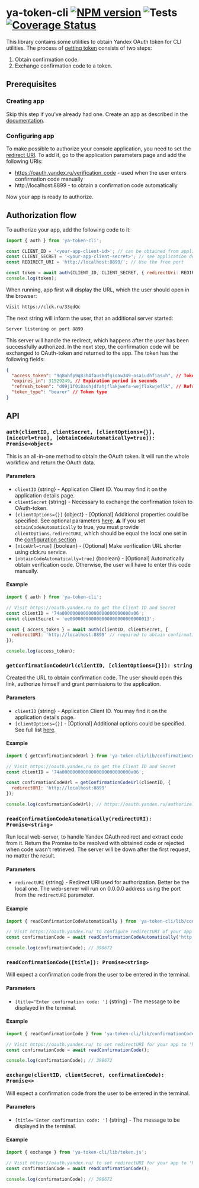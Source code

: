 # ya-token-cli [![NPM version](https://img.shields.io/npm/v/ya-token-cli.svg?style=flat-square)](https://www.npmjs.com/package/ya-token-cli) ![Tests](https://github.com/RomiC/ya-token-cli/workflows/Tests/badge.svg) [![Coverage Status](https://coveralls.io/repos/github/RomiC/ya-token-cli/badge.svg?branch=main)](https://coveralls.io/github/RomiC/ya-token-cli?branch=main)

This library contains some utilities to obtain Yandex OAuth token for CLI utilities. The process of [getting token](https://yandex.ru/dev/id/doc/en/codes/screen-code) consists of two steps:

1. Obtain confirmation code.
2. Exchange confirmation code to a token.

## Prerequisites

### Creating app

Skip this step if you've already had one. Create an app as described in the [documentation](https://yandex.ru/dev/id/doc/en/register-client).

### Configuring app

To make possible to authorize your console application, you need to set the [redirect URI](https://yandex.ru/dev/id/doc/en/register-client#platforms). To add it, go to the application parameters page and add the following URIs:

- https://oauth.yandex.ru/verification_code - used when the user enters confirmation code manually
- http://localhost:8899 - to obtain a confirmation code automatically

Now your app is ready to authorize.

## Authorization flow

To authorize your app, add the following code to it:

```js
import { auth } from 'ya-token-cli';

const CLIENT_ID = '<your-app-client-id>'; // can be obtained from application details page
const CLIENT_SECRET = '<your-app-client-secret>'; // see application details page
const REDIRECT_URI = 'http://localhost:8899/'; // Use the free port

const token = await auth(CLIENT_ID, CLIENT_SECRET, { redirectUri: REDIRECT_URI });
console.log(token);
```

When running, app first will display the URL, which the user should open in the browser:

```sh
Visit https://clck.ru/33qdQc
```

The next string will inform the user, that an additional server started:

```sh
Server listening on port 8899
```

This server will handle the redirect, which happens after the user has been successfully authorized. In the next step, the confirmation code will be exchanged to OAuth-token and returned to the app. The token has the following fields:

```json
{
  "access_token": "9q8uhfp9q83h4faushdfgioaw349-osaiudhfiasuh", // Token itself
  "expires_in": 31529249, // Expiration period in seconds
  "refresh_token": "d09j1f0i8ashjdfahjflakjwefa-wejflakwjeflk", // Refresh token
  "token_type": "bearer" // Token type
}
```

## API

### `auth(clientID, clientSecret, [clientOptions={}], [niceUrl=true], [obtainCodeAutomatically=true]): Promise<object>`

This is an all-in-one method to obtain the OAuth token. It will run the whole workflow and return the OAuth data.

#### Parameters

- `clientID` {string} - Application Client ID. You may find it on the application details page.
- `clientSecret` {string} - Necessary to exchange the confirmation token to OAuth-token.
- `[clientOptions={}]` {object} - [Optional] Additional properties could be specified. See optional parameters [here](https://yandex.ru/dev/id/doc/en/codes/screen-code#code-request).
  ⚠️ If you set `obtainCodeAutomatically` to true, you must provide `clientOptions.redirectURI`,
  which should be equal the local one set in the [configuration section](#configuring-app)
- `[niceUrl=true]` {boolean} - [Optional] Make verification URL shorter using clck.ru service.
- `[obtainCodeAutomatically=true]` {boolean} - [Optional] Automatically obtain verification code. Otherwise, the user will have to enter this code manually.

#### Example

```js
import { auth } from 'ya-token-cli';

// Visit https://oauth.yandex.ru to get the Client ID and Secret
const clientID = '74a00000000000000000000000000a06';
const clientSecret = 'ee000000000000000000000000000013';

const { access_token } = await auth(clientID, clientSecret, {
  redirectURI: 'http://localhost:8899' // required to obtain confirmation code automatically
});

console.log(access_token);
```

### `getConfirmationCodeUrl(clientID, [clientOptions={}]): string`

Created the URL to obtain confirmation code. The user should open this link, authorize himself and grant permissions to the application.

#### Parameters

- `clientID` {string} - Application Client ID. You may find it on the application details page.
- `[clientOptions={}]` - [Optional] Additional options could be specified. See full list [here](https://yandex.ru/dev/id/doc/en/codes/screen-code#code-request).

#### Example

```js
import { getConfirmationCodeUrl } from 'ya-token-cli/lib/confirmationCode.js';

// Visit https://oauth.yandex.ru to get the Client ID and Secret
const clientID = '74a00000000000000000000000000a06';

const confirmationCodeUrl = getConfirmationCodeUrl(clientID, {
  redirectURI: 'http://localhost:8899'
});

console.log(confirmationCodeUrl); // https://oauth.yandex.ru/authorize?client_id=74a00000000000000000000000000a06&response_type=code&redirect_uri=http%3A%2F%2Flocalhost%3A8899
```

### `readConfirmationCodeAutomatically(redirectURI): Promise<string>`

Run local web-server, to handle Yandex OAuth redirect and extract code from it. Return the Promise to be resolved with obtained code or rejected when code wasn't retrieved. The server will be down after the first request, no matter the result.

#### Parameters

- `redirectURI` {string} - Redirect URI used for authorization. Better be the local one.
  The web-server will run on 0.0.0.0 address using the port from the `redirectURI` parameter.

#### Example

```js
import { readConfirmationCodeAutomatically } from 'ya-token-cli/lib/confirmationCode.js';

// Visit https://oauth.yandex.ru/ to configure redirectURI of your app
const confirmationCode = await readConfirmationCodeAutomatically('http://localhost:8899');

console.log(confirmationCode); // 398672
```

### `readConfirmationCode([title]): Promise<string>`

Will expect a confirmation code from the user to be entered in the terminal.

#### Parameters

- `[title='Enter confirmation code: ']` {string} - The message to be displayed in the terminal.

#### Example

```js
import { readConfirmationCode } from 'ya-token-cli/lib/confirmationCode.js';

// Visit https://oauth.yandex.ru/ to set redirectURI for your app to 'https://oauth.yandex.ru/verification_code'
const confirmationCode = await readConfirmationCode();

console.log(confirmationCode); // 398672
```

### `exchange(clientID, clientSecret, confirmationCode): Promise<>`

Will expect a confirmation code from the user to be entered in the terminal.

#### Parameters

- `[title='Enter confirmation code: ']` {string} - The message to be displayed in the terminal.

#### Example

```js
import { exchange } from 'ya-token-cli/lib/token.js';

// Visit https://oauth.yandex.ru/ to set redirectURI for your app to 'https://oauth.yandex.ru/verification_code'
const confirmationCode = await readConfirmationCode();

console.log(confirmationCode); // 398672
```
